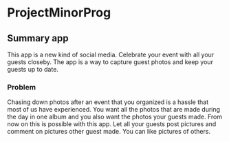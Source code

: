 # ProjectMinorProg
## Summary app
This app is a new kind of social media. Celebrate your event with all your guests closeby. The app is a way to capture guest photos and keep your guests up to date. 
### Problem
Chasing down photos after an event that you organized is a hassle that most of us have experienced. You want all the photos that are made during the day in one album and you also want the photos your guests made. From now on this is possible with this app. Let all your guests post pictures and comment on pictures other guest made. You can like pictures of others.
